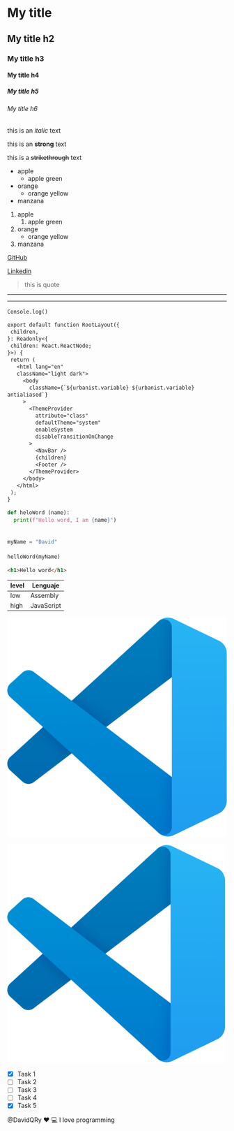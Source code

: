 # My title
## My title h2
### My title h3
#### My title h4
##### My title h5
###### My title h6

<!-- Este es un texto en italica -->
this is an *italic* text

<!-- Este es un texto en negrilla -->
this is an **strong** text

<!-- Este es un texto tachado -->
this is a ~~strikethrough~~ text

<!-- ul -->
 * apple
    * apple green
 * orange
    * orange yellow
 * manzana

 <!-- ol -->
 1. apple
    1. apple green
 2. orange
    * orange yellow
 3. manzana

 <!-- Enlaces -->

 [GitHub](https://github.com/DavidQRy)

 [Linkedin](https://Linkedin.com "Contactame en linkedin")

 > this is quote

 ---
 ___

 
 `Console.log()`
 ``` tsx
 export default function RootLayout({
  children,
}: Readonly<{
  children: React.ReactNode;
}>) {
  return (
    <html lang="en" 
    className="light dark">
      <body
        className={`${urbanist.variable} ${urbanist.variable} antialiased`}
      >
        <ThemeProvider
          attribute="class"
          defaultTheme="system"
          enableSystem
          disableTransitionOnChange
        >
          <NavBar />
          {children}
          <Footer />
        </ThemeProvider>
      </body>
    </html>
  );
}
 ```
 
  ``` python
def heloWord (name):
    print(f"Hello word, I am {name}")


myName = "David"

helloWord(myName)
 ```
 
  ``` html
 <h1>Hello word</h1>
 ```
 
|level |Lenguaje     |
|----- |-----        |
| low  | Assembly    |
| high | JavaScript   |
 

![visual studio code logo](./vscode.png "vscode logo")
<!-- HTML dentro de MARKDOWN -->
<img src="./vscode.png" width="500">

<!-- GITHUB MARKDOWN -->
* [x] Task 1
* [ ] Task 2
* [ ] Task 3
* [ ] Task 4
* [X] Task 5

@DavidQRy  :heart: :computer: I love programming
